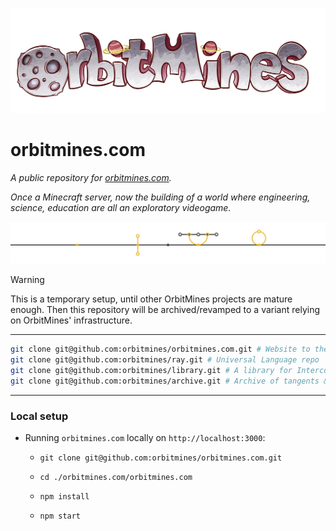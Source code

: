 ![orbitmines.logo.3000x1000.png](./orbitmines.com/src%2Flib%2Forganizations%2Forbitmines%2Flogo%2Forbitmines.logo.3000x1000.png)

# orbitmines.com
*A public repository for [orbitmines.com](https://orbitmines.com).*

*Once a Minecraft server, now the building of a world where engineering, science, education are all an exploratory videogame.*

![header](./orbitmines.com/public/papers/on-orbits-equivalence-and-inconsistencies/images/header.png)

> [!WARNING]
> This is a temporary setup, until other OrbitMines projects are mature enough. Then this repository will be archived/revamped to a variant relying on OrbitMines' infrastructure.

---

```sh
git clone git@github.com:orbitmines/orbitmines.com.git # Website to the old internet
git clone git@github.com:orbitmines/ray.git # Universal Language repo
git clone git@github.com:orbitmines/library.git # A library for Intercommunication between Languages
git clone git@github.com:orbitmines/archive.git # Archive of tangents & history
```

---

### Local setup

- Running `orbitmines.com` locally on `http://localhost:3000`:
  - ```shell
    git clone git@github.com:orbitmines/orbitmines.com.git
    ```
  - ```shell
    cd ./orbitmines.com/orbitmines.com
    ``` 
  - ```
    npm install
    ```
  - ```
    npm start
    ```

